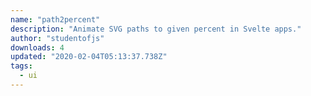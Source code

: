 ```yaml
---
name: "path2percent"
description: "Animate SVG paths to given percent in Svelte apps."
author: "studentofjs"
downloads: 4
updated: "2020-02-04T05:13:37.738Z"
tags: 
  - ui
---
```

